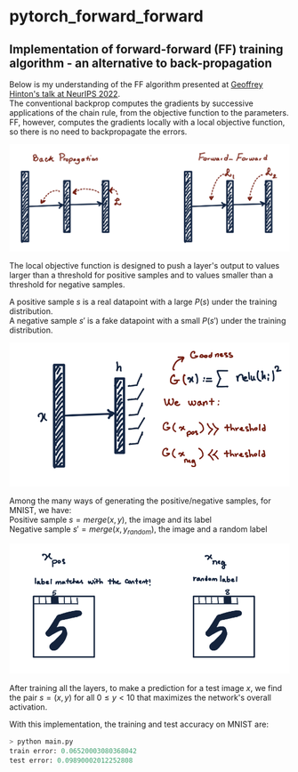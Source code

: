 # pytorch_forward_forward
Implementation of forward-forward (FF) training algorithm - an alternative to back-propagation
---

Below is my understanding of the FF algorithm presented at [Geoffrey Hinton's talk at NeurIPS 2022](https://www.cs.toronto.edu/~hinton/FFA13.pdf).\
The conventional backprop computes the gradients by successive applications of the chain rule, from the objective function to the parameters. FF, however, computes the gradients locally with a local objective function, so there is no need to backpropagate the errors.

![](./imgs/BP_vs_FF.png)

The local objective function is designed to push a layer's output to values larger than a threshold for positive samples and to values smaller than a threshold for negative samples.

A positive sample $s$ is a real datapoint with a large $P(s)$ under the training distribution.\
A negative sample $s'$ is a fake datapoint with a small $P(s')$ under the training distribution.

![](./imgs/layer.png)

Among the many ways of generating the positive/negative samples, for MNIST, we have:\
Positive sample $s = merge(x, y)$, the image and its label\
Negative sample $s' = merge(x, y_{random})$, the image and a random label

![](./imgs/pos_neg.png)

After training all the layers, to make a prediction for a test image $x$, we find the pair $s = (x, y)$ for all $0 \leq y < 10$ that maximizes the network's overall activation.

With this implementation, the training and test accuracy on MNIST are:
```python
> python main.py
train error: 0.06520003080368042
test error: 0.09890002012252808
```